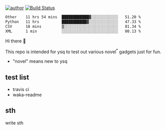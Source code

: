 [![author](https://img.shields.io/badge/author-ysq-green)](https://github.com/Yang-Shiqin)
[![Build Status](https://app.travis-ci.com/Yang-Shiqin/testall.svg?branch=main)](https://app.travis-ci.com/Yang-Shiqin/testall)

<!--START_SECTION:waka-->

```txt
Other    11 hrs 54 mins  ████████████▓░░░░░░░░░░░░   51.20 %
Python   11 hrs          ███████████▓░░░░░░░░░░░░░   47.33 %
CSV      18 mins         ▒░░░░░░░░░░░░░░░░░░░░░░░░   01.34 %
XML      1 min           ░░░░░░░░░░░░░░░░░░░░░░░░░   00.13 %
```

<!--END_SECTION:waka-->

Hi there 👋

This repo is intended for ysq to test out various novel<sup>*</sup> gadgets just for fun.

- "novel" means new to ysq

## test list
- travis ci
- waka-readme


## sth
write sth

